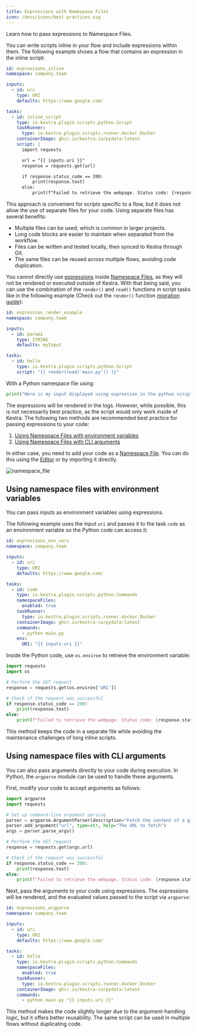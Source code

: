 ```yaml
---
title: Expressions with Namespace Files
icon: /docs/icons/best-practices.svg
---
```


Learn how to pass expressions to Namespace Files.

You can write scripts inline in your flow and include expressions within them. The following example shows a flow that contains an expression in the inline script:

```yaml
id: expressions_inline
namespace: company.team

inputs:
  - id: uri
    type: URI
    defaults: https://www.google.com/

tasks:
  - id: inline_script
    type: io.kestra.plugin.scripts.python.Script
    taskRunner:
      type: io.kestra.plugin.scripts.runner.docker.Docker
    containerImage: ghcr.io/kestra-io/pydata:latest
    script: |
      import requests

      url = "{{ inputs.uri }}"
      response = requests.get(url)

      if response.status_code == 200:
          print(response.text)
      else:
          print(f"Failed to retrieve the webpage. Status code: {response.status_code}")
```

This approach is convenient for scripts specific to a flow, but it does not allow the use of separate files for your code. Using separate files has several benefits:

- Multiple files can be used, which is common in larger projects.
- Long code blocks are easier to maintain when separated from the workflow.
- Files can be written and tested locally, then synced to Kestra through Git.
- The same files can be reused across multiple flows, avoiding code duplication.

You cannot directly use [expressions](../expressions/index.md) inside [Namespace Files](../05.concepts/02.namespace-files.md), as they will not be rendered or executed outside of Kestra. With that being said, you can use the combination of the `render()` and `read()` functions in script tasks like in the following example (Check out the `render()` function [migration guide](../11.migration-guide/0.14.0/recursive-rendering.md)):

```yaml
id: expression_render_example
namespace: company.team

inputs:
  - id: param1
    type: STRING
    defaults: myInput

tasks:
  - id: hello
    type: io.kestra.plugin.scripts.python.Script
    script: "{{ render(read('main.py')) }}"
```

With a Python namespace file using:

```python
print("Here is my input displayed using expression in the python script: {{ inputs.param1 }}")
```

The expressions will be rendered in the logs. However, while possible, this is not necessarily best practice, as the script would only work inside of Kestra. The following two methods are recommended best practice for passing expressions to your code:

1. [Using Namespace Files with environment variables](#using-namespace-files-with-environment-variables)
2. [Using Namespace Files with CLI arguments](#using-namespace-files-with-cli-arguments)

In either case, you need to add your code as a [Namespace File](../05.concepts/02.namespace-files.md). You can do this using the [Editor](../08.ui/01.flows.md#editor) or by importing it directly.

![namespace_file](/docs/best-practices/namespace_file.png)

## Using namespace files with environment variables

You can pass inputs as environment variables using expressions.

The following example uses the input `uri` and passes it to the task `code` as an environment variable so the Python code can access it:

```yaml
id: expressions_env_vars
namespace: company.team

inputs:
  - id: uri
    type: URI
    defaults: https://www.google.com/

tasks:
  - id: code
    type: io.kestra.plugin.scripts.python.Commands
    namespaceFiles:
      enabled: true
    taskRunner:
      type: io.kestra.plugin.scripts.runner.docker.Docker
    containerImage: ghcr.io/kestra-io/pydata:latest
    commands:
      - python main.py
    env:
      URI: "{{ inputs.uri }}"
```

Inside the Python code, use `os.environ` to retrieve the environment variable:

```python
import requests
import os

# Perform the GET request
response = requests.get(os.environ['URI'])

# Check if the request was successful
if response.status_code == 200:
    print(response.text)
else:
    print(f"Failed to retrieve the webpage. Status code: {response.status_code}")
```

This method keeps the code in a separate file while avoiding the maintenance challenges of long inline scripts.

## Using namespace files with CLI arguments

You can also pass arguments directly to your code during execution. In Python, the `argparse` module can be used to handle these arguments.

First, modify your code to accept arguments as follows:

```python
import argparse
import requests

# Set up command-line argument parsing
parser = argparse.ArgumentParser(description="Fetch the content of a given URL")
parser.add_argument("url", type=str, help="The URL to fetch")
args = parser.parse_args()

# Perform the GET request
response = requests.get(args.url)

# Check if the request was successful
if response.status_code == 200:
    print(response.text)
else:
    print(f"Failed to retrieve the webpage. Status code: {response.status_code}")
```

Next, pass the arguments to your code using expressions. The expressions will be rendered, and the evaluated values passed to the script via `argparse`:

```yaml
id: expressions_argparse
namespace: company.team

inputs:
  - id: uri
    type: URI
    defaults: https://www.google.com/

tasks:
  - id: hello
    type: io.kestra.plugin.scripts.python.Commands
    namespaceFiles:
      enabled: true
    taskRunner:
      type: io.kestra.plugin.scripts.runner.docker.Docker
    containerImage: ghcr.io/kestra-io/pydata:latest
    commands:
      - python main.py "{{ inputs.uri }}"
```

This method makes the code slightly longer due to the argument-handling logic, but it offers better reusability. The same script can be used in multiple flows without duplicating code.
